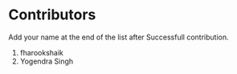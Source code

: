 # Contributors

  Add your name at the end of the list after Successfull contribution.

  1. fharookshaik
  2. Yogendra Singh
